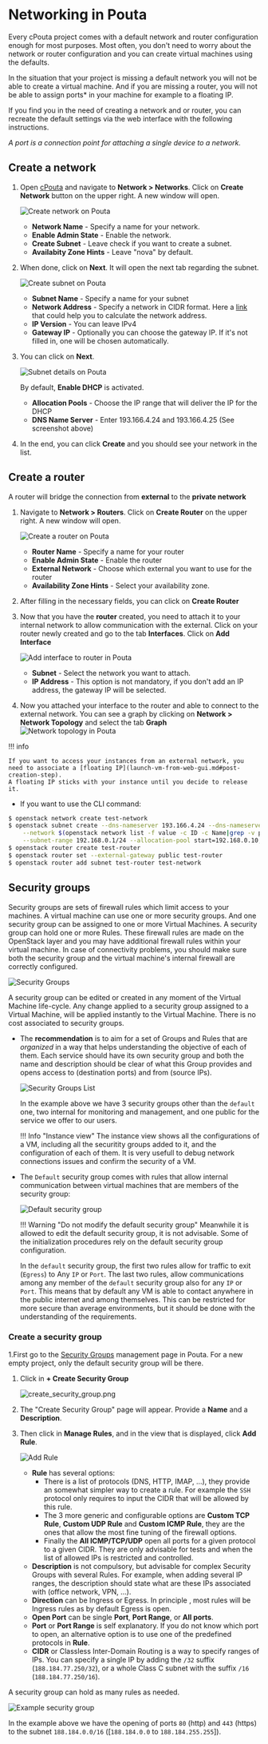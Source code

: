 # Networking in Pouta
Every cPouta project comes with a default network and router configuration enough for most purposes. Most often, you don't need to worry about the network or router configuration and you can create virtual machines using the defaults.

In the situation that your project is missing a default network you will not be able to create a virtual machine. And if you are missing a router, you will not be able to assign ports* in your machine for example to a floating IP.

If you find you in the need of creating a network and or router, you can recreate the default settings via the web interface with the following instructions.

*A port is a connection point for attaching a single device to a network.*

## Create a network

1. Open [cPouta](https://pouta.csc.fi) and navigate to **Network > Networks**. Click on **Create Network** button on the upper right. A new window will open.

    ![Create network on Pouta](../../img/pouta-network-1.png)

    - **Network Name** - Specify a name for your network.
    - **Enable Admin State** - Enable the network.
    - **Create Subnet** - Leave check if you want to create a subnet.
    - **Availabity Zone Hints** - Leave "nova" by default.

1. When done, click on **Next**. It will open the next tab regarding the subnet.

    ![Create subnet on Pouta](../../img/pouta-network-2.png)

    - **Subnet Name** - Specify a name for your subnet
    - **Network Address** - Specify a network in CIDR format. Here a [link](https://www.calculator.net/ip-subnet-calculator.html) that could help you to calculate the network address.
    - **IP Version** - You can leave IPv4
    - **Gateway IP** - Optionally you can choose the gateway IP. If it's not filled in, one will be chosen automatically.

1. You can click on **Next**.

    ![Subnet details on Pouta](../../img/pouta-network-3.png)

    By default, **Enable DHCP** is activated.
    - **Allocation Pools** - Choose the IP range that will deliver the IP for the DHCP
    - **DNS Name Server** - Enter 193.166.4.24 and 193.166.4.25 (See screenshot above)

1. In the end, you can click **Create** and you should see your network in the list.

## Create a router
A router will bridge the connection from **external** to the **private network**

1. Navigate to **Network > Routers**. Click on **Create Router** on the upper right. A new window will open.

    ![Create a router on Pouta](../../img/pouta-router-1.png)

    - **Router Name** - Specify a name for your router
    - **Enable Admin State** - Enable the router
    - **External Network** - Choose which external you want to use for the router
    - **Availability Zone Hints** - Select your availability zone.

1. After filling in the necessary fields, you can click on **Create Router**

1. Now that you have the **router** created, you need to attach it to your internal network to allow communication with the external. Click on your router newly created and go to the tab **Interfaces**.
Click on **Add Interface**

    ![Add interface to router in Pouta](../../img/pouta-router-2.png)

    - **Subnet** - Select the network you want to attach.
    - **IP Address** - This option is not mandatory, if you don't add an IP address, the gateway IP will be selected.

1. Now you attached your interface to the router and able to connect to the external network. You can see a graph by clicking on **Network > Network Topology** and select the tab **Graph**
![Network topology in Pouta](../../img/pouta-network-topo-1.png)


!!! info

    If you want to access your instances from an external network, you need to associate a [floating IP](launch-vm-from-web-gui.md#post-creation-step).  
    A floating IP sticks with your instance until you decide to release it.


* If you want to use the CLI command:


```sh
$ openstack network create test-network
$ openstack subnet create --dns-nameserver 193.166.4.24 --dns-nameserver 193.166.4.25 \
    --network $(openstack network list -f value -c ID -c Name|grep -v public|cut -d " " -f1) \
    --subnet-range 192.168.0.1/24 --allocation-pool start=192.168.0.10,end=192.168.0.30 test-network
$ openstack router create test-router
$ openstack router set --external-gateway public test-router
$ openstack router add subnet test-router test-network
```


## Security groups

Security groups are sets of firewall rules which limit access to your machines. A virtual machine can use one or more security groups. And one security group can be assigned to one or more Virtual Machines. A security group can hold one or more Rules. These firewall rules are made on the OpenStack layer and you may have additional firewall rules within your virtual machine. In case of connectivity problems, you should make sure both the security group and the virtual machine's internal firewall are correctly configured.

![Security Groups](../../img/security_group.drawio.png)

A security group can be edited or created in any moment of the Virtual Machine life-cycle. Any change applied to a security group assigned to a Virtual Machine, will be applied instantly to the Virtual Machine. There is no cost associated to security groups.

* The **recommendation** is to aim for a set of Groups and Rules that are _organized_ in a way that helps understanding the objective of each of them. Each service should have its own security group and both the name and description should be clear of what this Group provides and opens access to (destination ports) and from (source IPs).

    ![Security Groups List](../../img/security_group_list.png)

    In the example above we have 3 security groups other than the  `default` one, two internal for monitoring and management, and one public for the service we offer to our users.

    !!! Info "Instance view"
        The instance view shows all the configurations of a VM, including all the securitity groups added to it, and the configuration of each of them. It is very usefull to debug network connections issues and confirm the security of a VM.

* The `Default` security group comes with rules that allow internal communication between virtual machines that are members of the security group:

    ![Default security group](../../img/default-security-group.png)

    !!! Warning "Do not modify the default security group"
        Meanwhile it is allowed to edit the default security group, it is not advisable. Some of the initialization procedures rely on the default security group configuration.

    In the `default` security group, the first two rules allow for traffic to exit (`Egress`) to Any `IP` or `Port`. The last two rules, allow communications among any member of the `default` security group also for any `IP` or `Port`. This means that by default any VM is able to contact anywhere in the public internet and among themselves. This can be restricted for more secure than average environments, but it should be done with the understanding of the requirements.

### Create a security group

1.First go to the [Security Groups](https://pouta.csc.fi/dashboard/project/security_groups/) management page in Pouta. For a new empty project, only the default security group will be there.

1. Click in **+ Create Security Group**

    ![create_security_group.png](../../img/create_security_group.png)

1. The "Create Security Group" page will appear. Provide a **Name** and a **Description**.

1. Then click in **Manage Rules**, and in the view that is displayed, click **Add Rule**.

    ![Add Rule](../../img/pouta-add-rules-secgroup.png)

    - **Rule** has several options:
        - There is a list of protocols (DNS, HTTP, IMAP, ...), they provide an somewhat simpler way to create a rule. For example the `SSH` protocol only requires to input the CIDR that will be allowed by this rule.
        - The 3 more generic and configurable options are **Custom TCP Rule**, **Custom UDP Rule** and **Custom ICMP Rule**, they are the ones that allow the most fine tuning of the firewall options.
        - Finally the **All ICMP/TCP/UDP** open all ports for a given protocol to a given CIDR. They are only advisable for tests and when the list of allowed IPs is restricted and controlled.
    - **Description** is not compulsory, but advisable for complex Security Groups with several Rules. For example, when adding several IP ranges, the description should state what are these IPs associated with (office network, VPN, ...).
    - **Direction** can be Ingress or Egress. In principle , most rules will be Ingress rules as by default Egress is open.
    - **Open Port** can be single **Port**, **Port Range**, or **All ports**.
    - **Port** or **Port Range** is self explanatory. If you do not know which port to open, an alternative option is to use one of the predefined protocols in **Rule**.
    - **CIDR** or Classless Inter-Domain Routing is a way to specify ranges of IPs. You can specify a single IP by adding the `/32` suffix (`188.184.77.250/32`), or a whole Class C subnet with the suffix `/16` (`188.184.77.250/16`).

A security group can hold as many rules as needed.


![Example security group](../../img/security_group_example.png)

In the example above we have the opening of ports `80` (http) and `443` (https) to the subnet `188.184.0.0/16` ([`188.184.0.0` to `188.184.255.255`]).
